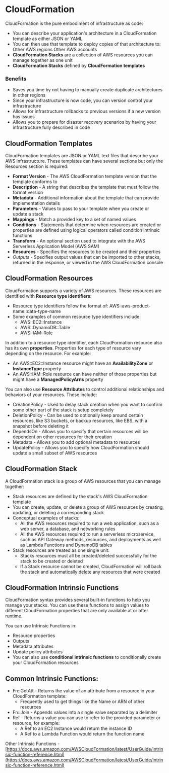 # CloudFormation

CloudFormation is the pure embodiment of infrastructure as code: 

* You can describe your application's architecture in a CloudFormation template as either JSON or YAML 
* You can then use that template to deploy copies of that architecture to: Other AWS regions Other AWS accounts 
* **CloudFormation Stacks** are a collection of AWS resources you can manage together as one unit 
* **CloudFormation Stacks** defined by **CloudFormation templates**

### Benefits 

* Saves you time by not having to manually create duplicate architectures in other regions 
* Since your infrastructure is now code, you can version control your infrastructure 
* Allows for infrastructure rollbacks to previous versions if a new version has issues 
* Allows you to prepare for disaster recovery scenarios by having your infrastructure fully described in code

## CloudFormation Templates

CloudFormation templates are JSON or YAML text files that describe your AWS infrastructure. These templates can have several sections but only the Resources section is required: 

* **Format Version** - The AWS CloudFormation template version that the template conforms to 
* **Description** - A string that describes the template that must follow the format version 
* **Metadata** - Additional information about the template that can provide implementation details 
* **Parameters** - Values to pass to your template when you create or update a stack 
* **Mappings** - Match a provided key to a set of named values 
* **Conditions** - Statements that determine when resources are created or properties are defined using logical operators called condition intrinsic functions 
* **Transform** - An optional section used to integrate with the AWS Serverless Application Model \(AWS SAM\) 
* **Resources** - Specifies the resources to be created and their properties 
* _Outputs_ - Specifies output values that can be imported to other stacks, returned in the response, or viewed in the AWS CloudFormation console

## CloudFormation Resources

CloudFormation supports a variety of AWS resources. These resources are identified with **Resource type identifiers**: 

* Resource type identifiers follow the format of: AWS::aws-product-name::data-type-name 
* Some examples of common resource type identifiers include: 
  * AWS::EC2::Instance 
  * AWS::DynamoDB::Table 
  * AWS::IAM::Role

In addition to a resource type identifier, each CloudFormation resource also has its own **properties**. Properties for each type of resource vary depending on the resource. For example: 

* An AWS::EC2::Instance resource might have an **AvailabilityZone** or **InstanceType** property 
* An AWS::IAM::Role resource can have neither of those properties but might have a **ManagedPolicyArns** property

You can also use **Resource Attributes** to control additional relationships and behaviors of your resources. These include: 

* CreationPolicy - Used to delay stack creation when you want to confirm some other part of the stack is setup completely 
* DeletionPolicy - Can be used to optionally keep around certain resources, like S3 buckets, or backup resources, like EBS, with a snapshot before deleting it 
* DependsOn - Allows you to specify that certain resources will be dependent on other resources for their creation 
* Metadata - Allows you to add optional metadata to resources 
* UpdatePolicy - Allows you to specify how CloudFormation should update a small subset of AWS resources

## CloudFormation Stack

A CloudFormation stack is a group of AWS resources that you can manage together: 

* Stack resources are defined by the stack's AWS CloudFormation template 
* You can create, update, or delete a group of AWS resources by creating, updating, or deleting a corresponding stack 
* Conceptual examples of stacks: 
  * All the AWS resources required to run a web application, such as a web server, a database, and networking rules 
  * All the AWS resources required to run a serverless microservice, such as API Gateway methods, resources, and deployments as well as Lambda Functions and DynamoDB tables 
* Stack resources are treated as one single unit: 
  * Stacks resources must all be created/deleted successfully for the stack to be created or deleted 
  * If a Stack resource cannot be created, CloudFormation will roll back the stack and automatically delete any resources that were created

## CloudFormation Intrinsic Functions

CloudFormation syntax provides several built-in functions to help you manage your stacks. You can use these functions to assign values to different CloudFormation properties that are only available at or after runtime.

You can use Intrinsic Functions in: 

* Resource properties 
* Outputs 
* Metadata attributes 
* Update policy attributes 
* You can also use **conditional intrinsic functions** to conditionally create your CloudFormation resources

## Common Intrinsic Functions: 

* Fn::GetAtt - Returns the value of an attribute from a resource in your CloudFormation template: 
  * Frequently used to get things like the Name or ARN of other resources 
* Fn::Join - Appends values into a single value separated by a delimiter 
* Ref - Returns a value you can use to refer to the provided parameter or resource, for example: 
  * A Ref to an EC2 Instance would return the instance ID 
  * A Ref to a Lambda Function would return the function name

Other Intrinsic Functions - [https://docs.aws.amazon.com/AWSCloudFormation/latest/UserGuide/intrinsic-function-reference.html](https://docs.aws.amazon.com/AWSCloudFormation/latest/UserGuide/intrinsic-function-reference.html)

